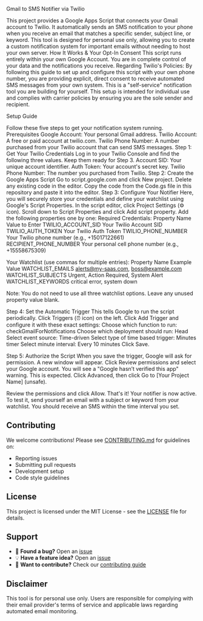 Gmail to SMS Notifier via Twilio

This project provides a Google Apps Script that connects your Gmail account to Twilio. It automatically sends an SMS notification to your phone when you receive an email that matches a specific sender, subject line, or keyword.
This tool is designed for personal use only, allowing you to create a custom notification system for important emails without needing to host your own server.
How It Works & Your Opt-In Consent
This script runs entirely within your own Google Account. You are in complete control of your data and the notifications you receive.
Regarding Twilio's Policies: By following this guide to set up and configure this script with your own phone number, you are providing explicit, direct consent to receive automated SMS messages from your own system. This is a "self-service" notification tool you are building for yourself. This setup is intended for individual use and complies with carrier policies by ensuring you are the sole sender and recipient.

Setup Guide

Follow these five steps to get your notification system running.
Prerequisites
Google Account: Your personal Gmail address.
Twilio Account: A free or paid account at twilio.com.
Twilio Phone Number: A number purchased from your Twilio account that can send SMS messages.
Step 1: Get Your Twilio Credentials
Log in to your Twilio Console and find the following three values. Keep them ready for Step 3.
Account SID: Your unique account identifier.
Auth Token: Your account's secret key.
Twilio Phone Number: The number you purchased from Twilio.
Step 2: Create the Google Apps Script
Go to script.google.com and click New project.
Delete any existing code in the editor.
Copy the code from the Code.gs file in this repository and paste it into the editor.
Step 3: Configure Your Notifier
Here, you will securely store your credentials and define your watchlist using Google's Script Properties.
In the script editor, click Project Settings (⚙️ icon).
Scroll down to Script Properties and click Add script property.
Add the following properties one by one:
Required Credentials:
Property Name
Value to Enter
TWILIO_ACCOUNT_SID
Your Twilio Account SID
TWILIO_AUTH_TOKEN
Your Twilio Auth Token
TWILIO_PHONE_NUMBER
Your Twilio phone number (e.g., +15017122661)
RECIPIENT_PHONE_NUMBER
Your personal cell phone number (e.g., +15558675309)

Your Watchlist (use commas for multiple entries):
Property Name
Example Value
WATCHLIST_EMAILS
alerts@my-saas.com, boss@example.com
WATCHLIST_SUBJECTS
Urgent, Action Required, System Alert
WATCHLIST_KEYWORDS
critical error, system down

Note: You do not need to use all three watchlist options. Leave any unused property value blank.

Step 4: Set the Automatic Trigger
This tells Google to run the script periodically.
Click Triggers (⏰ icon) on the left.
Click Add Trigger and configure it with these exact settings:
Choose which function to run: checkGmailForNotifications
Choose which deployment should run: Head
Select event source: Time-driven
Select type of time based trigger: Minutes timer
Select minute interval: Every 10 minutes
Click Save.

Step 5: Authorize the Script
When you save the trigger, Google will ask for permission.
A new window will appear. Click Review permissions and select your Google account.
You will see a "Google hasn’t verified this app" warning. This is expected. Click Advanced, then click Go to [Your Project Name] (unsafe).

Review the permissions and click Allow.
That's it! Your notifier is now active. To test it, send yourself an email with a subject or keyword from your watchlist. You should receive an SMS within the time interval you set.

## Contributing

We welcome contributions! Please see [CONTRIBUTING.md](CONTRIBUTING.md) for guidelines on:
- Reporting issues
- Submitting pull requests  
- Development setup
- Code style guidelines

## License

This project is licensed under the MIT License - see the [LICENSE](LICENSE) file for details.

## Support

- 🐛 **Found a bug?** Open an [issue](../../issues)
- 💡 **Have a feature idea?** Open an [issue](../../issues) 
- 🤝 **Want to contribute?** Check our [contributing guide](CONTRIBUTING.md)

## Disclaimer

This tool is for personal use only. Users are responsible for complying with their email provider's terms of service and applicable laws regarding automated email monitoring.
